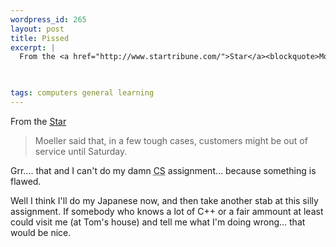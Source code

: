 ```yaml
--- 
wordpress_id: 265
layout: post
title: Pissed
excerpt: |
  From the <a href="http://www.startribune.com/">Star</a><blockquote>Moeller said that, in a few tough cases, customers might be out of service until Saturday.</blockquote>Grr.... that and I can't do my damn CS assignment... because something is flawed.<p>Well I think I'll do my Japanese now, and then take another stab at this silly assignment.  If somebody who knows a lot of C++ or a fair ammount at least could visit me (at Tom's house) and tell me what I'm doing wrong... that would be nice.
  


tags: computers general learning
---
```


From the <a href="http://www.startribune.com/">Star</a>
<blockquote>Moeller said that, in a few tough cases, customers might be out of service until Saturday.</blockquote>
Grr.... that and I can't do my damn <acronym title="Computer Science">CS</acronym> assignment... because something is flawed.

Well I think I'll do my Japanese now, and then take another stab at this silly assignment.  If somebody who knows a lot of C++ or a fair ammount at least could visit me (at Tom's house) and tell me what I'm doing wrong... that would be nice.
